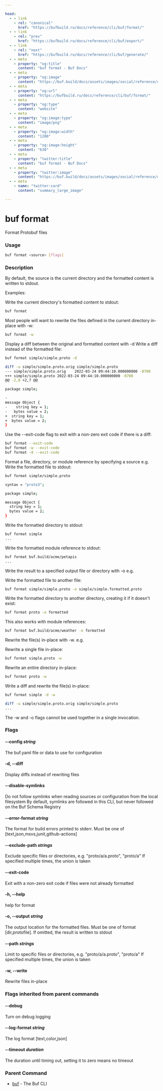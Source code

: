 ```yaml
---

head:
  - - link
    - rel: "canonical"
      href: "https://bufbuild.ru/docs/reference/cli/buf/format/"
  - - link
    - rel: "prev"
      href: "https://bufbuild.ru/docs/reference/cli/buf/export/"
  - - link
    - rel: "next"
      href: "https://bufbuild.ru/docs/reference/cli/buf/generate/"
  - - meta
    - property: "og:title"
      content: "buf format - Buf Docs"
  - - meta
    - property: "og:image"
      content: "https://buf.build/docs/assets/images/social/reference/cli/buf/format.png"
  - - meta
    - property: "og:url"
      content: "https://bufbuild.ru/docs/reference/cli/buf/format/"
  - - meta
    - property: "og:type"
      content: "website"
  - - meta
    - property: "og:image:type"
      content: "image/png"
  - - meta
    - property: "og:image:width"
      content: "1200"
  - - meta
    - property: "og:image:height"
      content: "630"
  - - meta
    - property: "twitter:title"
      content: "buf format - Buf Docs"
  - - meta
    - property: "twitter:image"
      content: "https://buf.build/docs/assets/images/social/reference/cli/buf/format.png"
  - - meta
    - name: "twitter:card"
      content: "summary_large_image"

---
```


# buf format

Format Protobuf files

### Usage

```sh
buf format <source> [flags]
```

### Description

By default, the source is the current directory and the formatted content is written to stdout.

Examples:

Write the current directory's formatted content to stdout:

```sh
buf format
```

Most people will want to rewrite the files defined in the current directory in-place with -w:

```sh
buf format -w
```

Display a diff between the original and formatted content with -d Write a diff instead of the formatted file:

```sh
buf format simple/simple.proto -d

diff -u simple/simple.proto.orig simple/simple.proto
--- simple/simple.proto.orig    2022-03-24 09:44:10.000000000 -0700
+++ simple/simple.proto 2022-03-24 09:44:10.000000000 -0700
@@ -2,8 +2,7 @@

package simple;

-
message Object {
-    string key = 1;
-   bytes value = 2;
+  string key = 1;
+  bytes value = 2;
}
```

Use the --exit-code flag to exit with a non-zero exit code if there is a diff:

```sh
buf format --exit-code
buf format -w --exit-code
buf format -d --exit-code
```

Format a file, directory, or module reference by specifying a source e.g. Write the formatted file to stdout:

```sh
buf format simple/simple.proto

syntax = "proto3";

package simple;

message Object {
  string key = 1;
  bytes value = 2;
}
```

Write the formatted directory to stdout:

```sh
buf format simple
...
```

Write the formatted module reference to stdout:

```sh
buf format buf.build/acme/petapis
...
```

Write the result to a specified output file or directory with -o e.g.

Write the formatted file to another file:

```sh
buf format simple/simple.proto -o simple/simple.formatted.proto
```

Write the formatted directory to another directory, creating it if it doesn't exist:

```sh
buf format proto -o formatted
```

This also works with module references:

```sh
buf format buf.build/acme/weather -o formatted
```

Rewrite the file(s) in-place with -w. e.g.

Rewrite a single file in-place:

```sh
buf format simple.proto -w
```

Rewrite an entire directory in-place:

```sh
buf format proto -w
```

Write a diff and rewrite the file(s) in-place:

```sh
buf format simple -d -w

diff -u simple/simple.proto.orig simple/simple.proto
...
```

The -w and -o flags cannot be used together in a single invocation.

### Flags

#### \--config _string_

The buf.yaml file or data to use for configuration

#### \-d, --diff

Display diffs instead of rewriting files

#### \--disable-symlinks

Do not follow symlinks when reading sources or configuration from the local filesystem By default, symlinks are followed in this CLI, but never followed on the Buf Schema Registry

#### \--error-format _string_

The format for build errors printed to stderr. Must be one of \[text,json,msvs,junit,github-actions\]

#### \--exclude-path _strings_

Exclude specific files or directories, e.g. "proto/a/a.proto", "proto/a" If specified multiple times, the union is taken

#### \--exit-code

Exit with a non-zero exit code if files were not already formatted

#### \-h, --help

help for format

#### \-o, --output _string_

The output location for the formatted files. Must be one of format \[dir,protofile\]. If omitted, the result is written to stdout

#### \--path _strings_

Limit to specific files or directories, e.g. "proto/a/a.proto", "proto/a" If specified multiple times, the union is taken

#### \-w, --write

Rewrite files in-place

### Flags inherited from parent commands

#### \--debug

Turn on debug logging

#### \--log-format _string_

The log format \[text,color,json\]

#### \--timeout _duration_

The duration until timing out, setting it to zero means no timeout

### Parent Command

- [buf](../) - The Buf CLI

